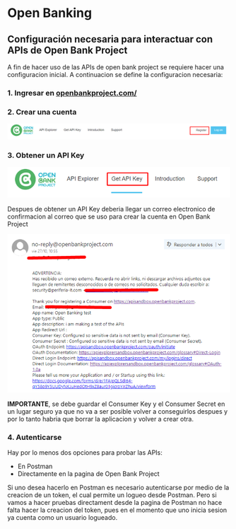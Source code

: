# Open Banking

## Configuración necesaria para interactuar con APIs de Open Bank Project

A fin de hacer uso de las APIs de open bank project se requiere hacer una configuracion inicial. A continuacion se define la configuracion necesaria:

### **1**. Ingresar en [openbankproject.com/](https://apisandbox.openbankproject.com/ "Open Bank Project")
   
### **2**. Crear una cuenta
   
![Register](Register.png "Register")


### **3**. Obtener un API Key

![GetAPIKey](GetAPIKey.png "GetAPIKey")

Despues de obtener un API Key deberia llegar un correo electronico de confirmacion al correo que se uso para crear la cuenta en Open Bank Project

![ConfirmationEmail](ConfirmationEmail.png "ConfirmationEmail")

**IMPORTANTE**, se debe guardar el Consumer Key y el Consumer Secret en un lugar seguro ya que no va a ser posible volver a conseguirlos despues y por lo tanto habria que borrar la aplicacion y volver a crear otra.


### **4**.   Autenticarse

Hay por lo menos dos opciones para probar las APIs:

* En Postman
* Directamente en la pagina de Open Bank Project

Si uno desea hacerlo en Postman es necesario autenticarse por medio de la creacion de un token, el cual permite un logueo desde Postman. Pero si vamos a hacer pruebas directament desde la pagina de Postman no hace falta hacer la creacion del token, pues en el momento que uno inicia sesion ya cuenta como un usuario logueado. 

 

